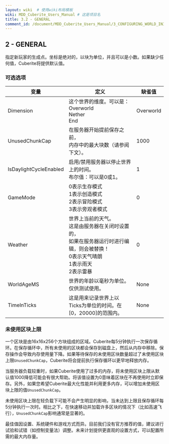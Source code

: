 ```yaml
---
layout: wiki  # 使用wiki布局模板
wiki: MDD_Cuberite_Users_Manual # 这是项目名
title: 3.2 - GENERAL
comment_id: /document/MDD_Cuberite_Users_Manual/3_CONFIGURING_WORLD_INI/
---
```

## 2 - GENERAL

指定新玩家的生成点。坐标是绝对的，以块为单位，并且可以是小数。如果缺少任何值，Cuberite将提供默认值。

### 可选选项

| 变量                   | 定义                                                                                                                                           | 缺省值    |
| ---------------------- | ---------------------------------------------------------------------------------------------------------------------------------------------- | --------- |
| Dimension              | 这个世界的维度。可以是：</br>Overworld</br>Nether</br>End                                                                                      | Overworld |
| UnusedChunkCap         | 在服务器开始提前保存之前，</br>内存中的最大块数（请参阅下文）。                                                                                | 1000      |
| IsDaylightCycleEnabled | 启用/禁用服务器以停止世界上的时间。</br>布尔值：可以是0或1。                                                                                   | 1         |
| GameMode               | 0表示生存模式</br>1表示创造模式</br>2表示冒险模式</br>3表示旁观者模式                                                                          | 0         |
| Weather                | 世界上当前的天气。</br>这是由服务器在关闭时设置的，</br>如果在服务器运行时进行编辑，则会被替换！</br>0表示天气晴朗</br>1表示雨天</br>2表示雷暴 | 0         |
| WorldAgeMS             | 世界的年龄以毫秒为单位。仅供测试使用。                                                                                                         | None      |
| TimeInTicks            | 这是用来记录世界上以Ticks为单位的时间。在[0，20000]的范围内。                                                                                    | None      |

### 未使用区块上限

一个区块是由16x16x256个方块组成的区域。Cuberite每5分钟执行一次保存循环。在保存循环中，所有未使用的区块都会保存到磁盘上，然后从内存中移除。保存操作会导致内存使用量下降。如果等待保存的未使用区块数量超过了未使用区块上限`UnusedChunkCap`，Cuberite将会提前执行保存循环以更早地释放内存。

当服务器负载较重时，如果Cuberite使用了过多的内存，将未使用区块上限从默认值1000降低可能会有很大帮助。将该值设置为0意味着区块在不再使用时立即保存。另外，如果您希望Cuberite最大化性能并利用更多内存，可以增加未使用区块上限的值`UnusedChunkCap`。

未使用区块上限在轻负载下可能不会产生明显的影响，当未达到上限且保存循环每5分钟执行一次时。相比之下，在快速移动并加载许多区块的情况下（比如高速飞行），`UnusedChunkCap`影响通常是显著的。

最佳值因设置、系统硬件和游戏方式而异。目前我们没有官方推荐的值，建议进行试验和试错（如控制变量法）调整。未来计划提供更直观的设置方式，可以配置所需的最大内存量。
